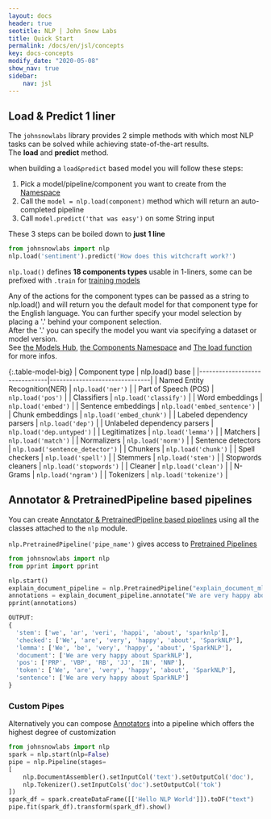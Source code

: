 ```yaml
---
layout: docs
header: true
seotitle: NLP | John Snow Labs
title: Quick Start
permalink: /docs/en/jsl/concepts
key: docs-concepts
modify_date: "2020-05-08"
show_nav: true
sidebar:
    nav: jsl
---
```


<div class="main-docs" markdown="1"><div class="h3-box" markdown="1">

## Load & Predict 1 liner

The `johnsnowlabs` library provides 2 simple methods with which most NLP tasks can be solved while achieving state-of-the-art
results.   
The **load** and **predict** method.

when building a `load&predict` based model you will follow these steps:

1. Pick a model/pipeline/component you want to create from the [Namespace](/docs/en/jsl/namespace)
2. Call the `model = nlp.load(component)` method which will return an auto-completed pipeline 
3. Call `model.predict('that was easy')` on some String input

These 3 steps can be boiled down to **just 1 line**

```python
from johnsnowlabs import nlp
nlp.load('sentiment').predict('How does this witchcraft work?')
```

</div><div class="h3-box" markdown="1">

`nlp.load()` defines **18 components types** usable in 1-liners, some can be prefixed with `.train` for [training models](/docs/en/jsl/training)


Any of the actions for the component types can be passed as a string to nlp.load() and will return you the default model
for that component type for the English language.
You can further specify your model selection by placing a '.' behind your component selection.        
After the '.' you can specify the model you want via specifying a dataset or model version.   
See [the Models Hub](https://nlp.johnsnowlabs.com/models),  [the Components Namespace](https://nlp.johnsnowlabs.com/docs/en/jsl/namespace)
and [The load function](https://nlp.johnsnowlabs.com/docs/en/jsl/load_api) for more infos.

</div><div class="h3-box" markdown="1">

{:.table-model-big}
| Component type                | nlp.load() base   |
|-------------------------------|-------------------------------|
| Named Entity Recognition(NER) | `nlp.load('ner')`               |
| Part of Speech (POS)          | `nlp.load('pos')`               |
| Classifiers                   | `nlp.load('classify')`          |
| Word embeddings               | `nlp.load('embed')`             |
| Sentence embeddings           | `nlp.load('embed_sentence')`    |
| Chunk embeddings              | `nlp.load('embed_chunk')`       |
| Labeled dependency parsers    | `nlp.load('dep')`               |
| Unlabeled dependency parsers  | `nlp.load('dep.untyped')`       |
| Legitimatizes                 | `nlp.load('lemma')`             |
| Matchers                      | `nlp.load('match')`             |
| Normalizers                   | `nlp.load('norm')`              |
| Sentence detectors            | `nlp.load('sentence_detector')` |
| Chunkers                      | `nlp.load('chunk')`             |
| Spell checkers                | `nlp.load('spell')`             |
| Stemmers                      | `nlp.load('stem')`              |
| Stopwords cleaners            | `nlp.load('stopwords')`         |
| Cleaner                       | `nlp.load('clean')`             |
| N-Grams                       | `nlp.load('ngram')`             |
| Tokenizers                    | `nlp.load('tokenize')`          |

</div><div class="h3-box" markdown="1">

## Annotator & PretrainedPipeline based pipelines
You can create [Annotator & PretrainedPipeline based pipelines](https://nlp.johnsnowlabs.com/docs/en/jsl/concepts) using all the classes 
attached to the `nlp` module.


`nlp.PretrainedPipeline('pipe_name')` gives access to [Pretrained Pipelines](https://nlp.johnsnowlabs.com/models?type=pipeline)

```python
from johnsnowlabs import nlp
from pprint import pprint

nlp.start()
explain_document_pipeline = nlp.PretrainedPipeline("explain_document_ml")
annotations = explain_document_pipeline.annotate("We are very happy about SparkNLP")
pprint(annotations)

OUTPUT:
{
  'stem': ['we', 'ar', 'veri', 'happi', 'about', 'sparknlp'],
  'checked': ['We', 'are', 'very', 'happy', 'about', 'SparkNLP'],
  'lemma': ['We', 'be', 'very', 'happy', 'about', 'SparkNLP'],
  'document': ['We are very happy about SparkNLP'],
  'pos': ['PRP', 'VBP', 'RB', 'JJ', 'IN', 'NNP'],
  'token': ['We', 'are', 'very', 'happy', 'about', 'SparkNLP'],
  'sentence': ['We are very happy about SparkNLP']
}

```

</div><div class="h3-box" markdown="1">

### Custom Pipes
Alternatively you can compose [Annotators](https://nlp.johnsnowlabs.com/docs/en/annotators) into a pipeline which offers the highest degree of customization 
```python
from johnsnowlabs import nlp
spark = nlp.start(nlp=False)
pipe = nlp.Pipeline(stages=
[
    nlp.DocumentAssembler().setInputCol('text').setOutputCol('doc'),
    nlp.Tokenizer().setInputCols('doc').setOutputCol('tok')
])
spark_df = spark.createDataFrame([['Hello NLP World']]).toDF("text")
pipe.fit(spark_df).transform(spark_df).show()
```

[//]: # (</div><div class="h3-box" markdown="1">)



[//]: # ()
[//]: # ()
[//]: # (## Specify language for an action)

[//]: # ()
[//]: # ()
[//]: # (### Print all supported languages)

[//]: # ()
[//]: # ()
[//]: # (Any of these are partial NLU references which can be prefixed to a request to specify a language)

[//]: # ()
[//]: # ()
[//]: # (```python)

[//]: # ()
[//]: # (nlp.languages&#40;&#41;)

[//]: # ()
[//]: # (```)

[//]: # ()
[//]: # ()
[//]: # (</div><div class="h3-box" markdown="1">)

[//]: # ()
[//]: # ()
[//]: # (### Print every component for one specific language)

[//]: # ()
[//]: # ()
[//]: # (These are complete NLU references and can be passed to the nlp.load&#40;&#41; method right away)

[//]: # ()
[//]: # ()
[//]: # (```python)

[//]: # ()
[//]: # (# Print every German NLU component)

[//]: # ()
[//]: # (nlp.print_components&#40;lang='de'&#41;)

[//]: # ()
[//]: # (```)

[//]: # ()
[//]: # ()
[//]: # (</div><div class="h3-box" markdown="1">)

[//]: # ()
[//]: # ()
[//]: # (### Print every model for an action)

[//]: # ()
[//]: # ()
[//]: # (These are complete NLU references and can be passed to the nlp.load&#40;&#41; method right away)

[//]: # ()
[//]: # ()
[//]: # (```python)

[//]: # ()
[//]: # (# Print every lemmatizer for every language)

[//]: # ()
[//]: # (nlp.print_components&#40;action='lemma'&#41;)

[//]: # ()
[//]: # (```)

[//]: # ()
[//]: # ()
[//]: # (</div><div class="h3-box" markdown="1">)

[//]: # ()
[//]: # ()
[//]: # (### Print every model kind for an action and a language)

[//]: # ()
[//]: # ()
[//]: # (These are complete NLU references and can be passed to the nlp.load&#40;&#41; method right away)

[//]: # ()
[//]: # ()
[//]: # (```python)

[//]: # ()
[//]: # (# Print all english classifiers)

[//]: # ()
[//]: # (nlp.print_components&#40;lang='en', action='classify'&#41;)

[//]: # ()
[//]: # (```)

[//]: # ()
[//]: # ()
[//]: # (</div><div class="h3-box" markdown="1">)

[//]: # ()
[//]: # ()
[//]: # (### Print the entire NLU spellbook offering)

[//]: # ()
[//]: # ()
[//]: # (These are complete NLU references and can be passed to the nlp.load&#40;&#41; method right away)

[//]: # ()
[//]: # ()
[//]: # (```python)

[//]: # ()
[//]: # (nlp.print_components&#40;&#41;)

[//]: # ()
[//]: # (```)

</div></div>